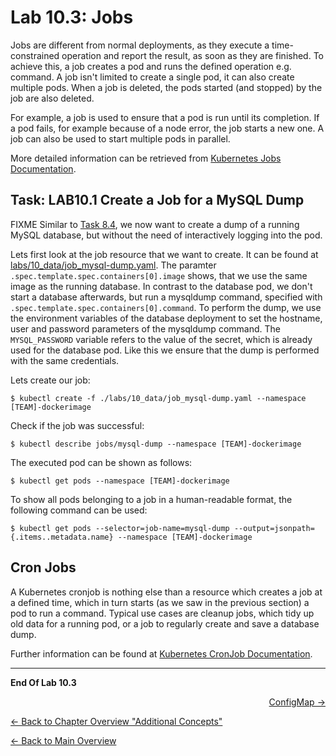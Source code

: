 # Lab 10.3: Jobs

Jobs are different from normal deployments, as they execute a time-constrained operation and report the result, as soon as they are finished. To achieve this, a job creates a pod and runs the defined operation e.g. command. A job isn't limited to create a single pod, it can also create multiple pods. When a job is deleted, the pods started (and stopped) by the job are also deleted.

For example, a job is used to ensure that a pod is run until its completion. If a pod fails, for example because of a node error, the job starts a new one. A job can also be used to start multiple pods in parallel.


More detailed information can be retrieved from [Kubernetes Jobs Documentation](https://kubernetes.io/docs/concepts/workloads/controllers/jobs-run-to-completion/).


## Task: LAB10.1 Create a Job for a MySQL Dump


FIXME Similar to [Task 8.4](08_database.md#aufgabe-lab84-dump-auf-mysql-db-einspielen), we now want to create a dump of a running MySQL database, but without the need of interactively logging into the pod.

Lets first look at the job resource that we want to create. It can be found at [labs/10_data/job_mysql-dump.yaml](https://github.com/puzzle/kubernetes-techlab/blob/master/labs/10_data/job_mysql-dump.yaml).
The paramter `.spec.template.spec.containers[0].image` shows, that we use the same image as the running database. In contrast to the database pod, we don't start a database afterwards, but run a mysqldump command, specified with `.spec.template.spec.containers[0].command`. To perform the dump, we use the environment variables of the database deployment to set the hostname, user and password parameters of the mysqldump command. The `MYSQL_PASSWORD` variable refers to the value of the secret, which is already used for the database pod. Like this we ensure that the dump is performed with the same credentials.

Lets create our job:


```
$ kubectl create -f ./labs/10_data/job_mysql-dump.yaml --namespace [TEAM]-dockerimage
```

Check if the job was successful:

```
$ kubectl describe jobs/mysql-dump --namespace [TEAM]-dockerimage
```

The executed pod can be shown as follows:

```
$ kubectl get pods --namespace [TEAM]-dockerimage
```

To show all pods belonging to a job in a human-readable format, the following command can be used:

```
$ kubectl get pods --selector=job-name=mysql-dump --output=jsonpath={.items..metadata.name} --namespace [TEAM]-dockerimage
```

## Cron Jobs
A Kubernetes cronjob is nothing else than a resource which creates a job at a defined time, which in turn starts (as we saw in the previous section) a pod to run a command. Typical use cases are cleanup jobs, which tidy up old data for a running pod, or a job to regularly create and save a database dump.

Further information can be found at [Kubernetes CronJob Documentation](https://kubernetes.io/docs/concepts/workloads/controllers/cron-jobs/).

---

**End Of Lab 10.3**

<p width="100px" align="right"><a href="10_4_configmap.md">ConfigMap →</a></p>

[← Back to Chapter Overview "Additional Concepts"](10_additional_concepts.md)

[← Back to Main Overview](../README.md)
